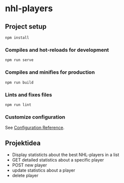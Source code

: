 # nhl-players

## Project setup
```
npm install
```

### Compiles and hot-reloads for development
```
npm run serve
```

### Compiles and minifies for production
```
npm run build
```

### Lints and fixes files
```
npm run lint
```

### Customize configuration
See [Configuration Reference](https://cli.vuejs.org/config/).

## Projektidea
- Display statisticts about the best NHL-players in a list
- GET detailed statistics about a specific player
- POST new player
- update statistics about a player
- delete player

